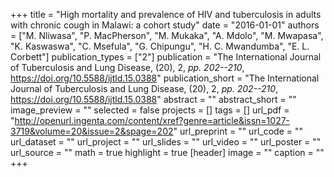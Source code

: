+++
title = "High mortality and prevalence of HIV and tuberculosis in adults with chronic cough in Malawi: a cohort study"
date = "2016-01-01"
authors = ["M. Nliwasa", "P. MacPherson", "M. Mukaka", "A. Mdolo", "M. Mwapasa", "K. Kaswaswa", "C. Msefula", "G. Chipungu", "H. C. Mwandumba", "E. L. Corbett"]
publication_types = ["2"]
publication = "The International Journal of Tuberculosis and Lung Disease, (20), 2, _pp. 202--210_, https://doi.org/10.5588/ijtld.15.0388"
publication_short = "The International Journal of Tuberculosis and Lung Disease, (20), 2, _pp. 202--210_, https://doi.org/10.5588/ijtld.15.0388"
abstract = ""
abstract_short = ""
image_preview = ""
selected = false
projects = []
tags = []
url_pdf = "http://openurl.ingenta.com/content/xref?genre=article&issn=1027-3719&volume=20&issue=2&spage=202"
url_preprint = ""
url_code = ""
url_dataset = ""
url_project = ""
url_slides = ""
url_video = ""
url_poster = ""
url_source = ""
math = true
highlight = true
[header]
image = ""
caption = ""
+++
